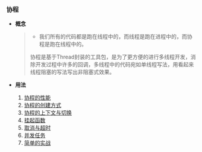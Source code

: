 ### 协程
* **概念**

  > * 我们所有的代码都是跑在线程中的，而线程是跑在进程中的，而协程是跑在线程中的。
  >
  > 协程是基于Thread封装的工具包，是为了更方便的进行多线程开发，消除开发过程中许多的回调，多线程中的代码宛如单线程写法，用看起来线程阻塞的写法写出非阻塞式效果。

* **用法**

  1. [协程的性能](Performance.kt)
  2. [协程的创建方式](CreateCoroutines.kt)
  3. [协程的上下文与切换](SwitchCoroutines.kt)
  4. [挂起函数](SuspendFuction.kt)
  5. [取消与超时](CancelAndTimeout.kt)
  6. [并发任务](Async.kt)
  7. [简单的实战](CoroutinesActivity.kt)

